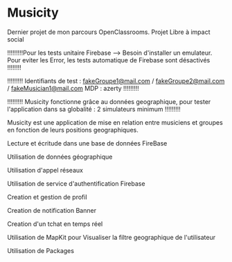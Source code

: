 # Musicity


Dernier projet de mon parcours OpenClassrooms. Projet Libre à impact social

!!!!!!!!!Pour les tests unitaire Firebase --> Besoin d'installer un emulateur. Pour eviter les Error, les tests automatique de Firebase sont désactivés !!!!!!!!

!!!!!!!!! Identifiants de test : fakeGroupe1@mail.com / fakeGroupe2@mail.com / fakeMusician1@mail.com MDP : azerty !!!!!!!!!


!!!!!!!!! Musicity fonctionne grâce au données geographique, pour tester l'application dans sa globalité : 2 simulateurs minimum !!!!!!!!!

Musicity est une application de mise en relation entre musiciens et groupes en fonction de leurs positions geographiques.

Lecture et écritude dans une base de données FireBase

Utilisation de données géographique

Utilisation d'appel réseaux

Utilisation de service d'authentification Firebase

Creation et gestion de profil

Creation de notification Banner

Creation d'un tchat en temps réel

Utilisation de MapKit pour Visualiser la filtre geographique de l'utilisateur

Utilisation de Packages
